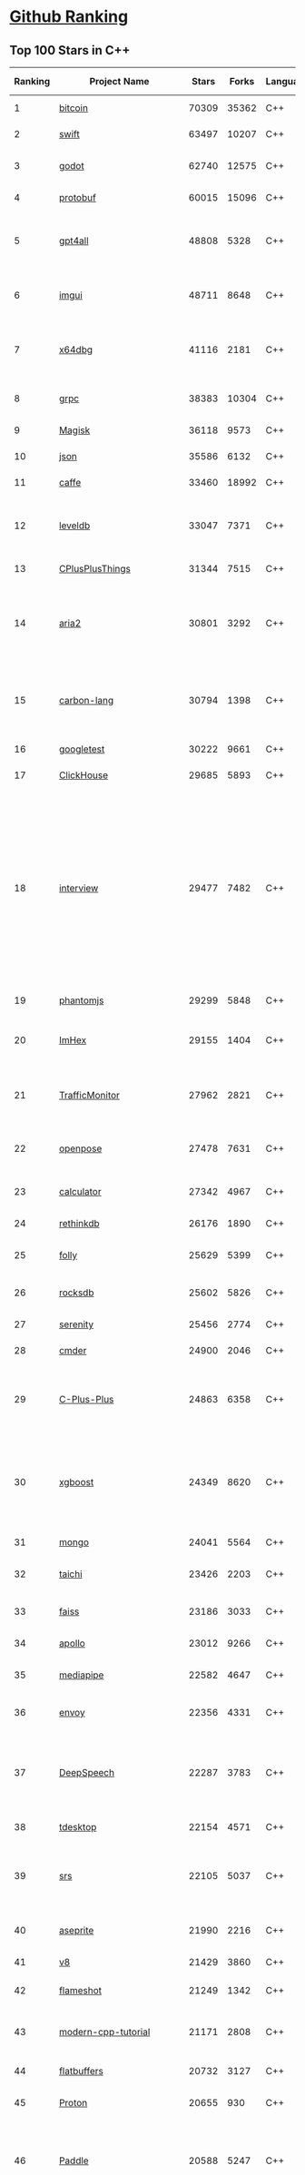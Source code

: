 [Github Ranking](../README.md)
==========

## Top 100 Stars in C\+\+

| Ranking | Project Name | Stars | Forks | Language | Open Issues | Description | Last Commit |
| ------- | ------------ | ----- | ----- | -------- | ----------- | ----------- | ----------- |
| 1 | [bitcoin](https://github.com/bitcoin/bitcoin) | 70309 | 35362 | C++ | 350 | Bitcoin Core integration/staging tree | 2023-07-12T01:45:54Z |
| 2 | [swift](https://github.com/apple/swift) | 63497 | 10207 | C++ | 5856 | The Swift Programming Language | 2023-07-12T02:09:40Z |
| 3 | [godot](https://github.com/godotengine/godot) | 62740 | 12575 | C++ | 8028 | Godot Engine – Multi-platform 2D and 3D game engine | 2023-07-12T01:20:29Z |
| 4 | [protobuf](https://github.com/protocolbuffers/protobuf) | 60015 | 15096 | C++ | 706 | Protocol Buffers - Google's data interchange format | 2023-07-12T02:49:46Z |
| 5 | [gpt4all](https://github.com/nomic-ai/gpt4all) | 48808 | 5328 | C++ | 415 | gpt4all: an ecosystem of open-source chatbots trained on a massive collections of clean assistant data including code, stories and dialogue | 2023-07-11T23:43:17Z |
| 6 | [imgui](https://github.com/ocornut/imgui) | 48711 | 8648 | C++ | 730 | Dear ImGui: Bloat-free Graphical User interface for C++ with minimal dependencies | 2023-07-12T00:19:14Z |
| 7 | [x64dbg](https://github.com/x64dbg/x64dbg) | 41116 | 2181 | C++ | 545 | An open-source user mode debugger for Windows. Optimized for reverse engineering and malware analysis. | 2023-07-08T12:46:53Z |
| 8 | [grpc](https://github.com/grpc/grpc) | 38383 | 10304 | C++ | 595 | The C based gRPC (C++, Python, Ruby, Objective-C, PHP, C#) | 2023-07-12T02:13:16Z |
| 9 | [Magisk](https://github.com/topjohnwu/Magisk) | 36118 | 9573 | C++ | 13 | The Magic Mask for Android | 2023-07-11T09:59:52Z |
| 10 | [json](https://github.com/nlohmann/json) | 35586 | 6132 | C++ | 65 | JSON for Modern C++ | 2023-07-03T20:19:36Z |
| 11 | [caffe](https://github.com/BVLC/caffe) | 33460 | 18992 | C++ | 895 | Caffe: a fast open framework for deep learning. | 2023-03-22T00:02:19Z |
| 12 | [leveldb](https://github.com/google/leveldb) | 33047 | 7371 | C++ | 199 | LevelDB is a fast key-value storage library written at Google that provides an ordered mapping from string keys to string values. | 2023-07-10T06:55:14Z |
| 13 | [CPlusPlusThings](https://github.com/Light-City/CPlusPlusThings) | 31344 | 7515 | C++ | 3 | C++那些事 | 2023-07-01T03:28:16Z |
| 14 | [aria2](https://github.com/aria2/aria2) | 30801 | 3292 | C++ | 967 | aria2 is a lightweight multi-protocol & multi-source, cross platform download utility operated in command-line. It supports HTTP/HTTPS, FTP, SFTP, BitTorrent and Metalink. | 2023-06-20T12:30:52Z |
| 15 | [carbon-lang](https://github.com/carbon-language/carbon-lang) | 30794 | 1398 | C++ | 128 | Carbon Language's main repository: documents, design, implementation, and related tools. (NOTE: Carbon Language is experimental; see README) | 2023-07-12T02:10:56Z |
| 16 | [googletest](https://github.com/google/googletest) | 30222 | 9661 | C++ | 246 | GoogleTest - Google Testing and Mocking Framework | 2023-07-11T18:38:14Z |
| 17 | [ClickHouse](https://github.com/ClickHouse/ClickHouse) | 29685 | 5893 | C++ | 3029 | ClickHouse® is a free analytics DBMS for big data | 2023-07-12T02:35:11Z |
| 18 | [interview](https://github.com/huihut/interview) | 29477 | 7482 | C++ | 15 | 📚 C/C++ 技术面试基础知识总结，包括语言、程序库、数据结构、算法、系统、网络、链接装载库等知识及面试经验、招聘、内推等信息。This repository is a summary of the basic knowledge of recruiting job seekers and beginners in the direction of C/C++ technology, including language, program library, data structure, algorithm, system, network, link loading library, interview experience, recruitment, recommendation, etc. | 2023-06-20T13:46:12Z |
| 19 | [phantomjs](https://github.com/ariya/phantomjs) | 29299 | 5848 | C++ | 14 | Scriptable Headless Browser | 2022-11-26T19:43:12Z |
| 20 | [ImHex](https://github.com/WerWolv/ImHex) | 29155 | 1404 | C++ | 131 | 🔍 A Hex Editor for Reverse Engineers, Programmers and people who value their retinas when working at 3 AM. | 2023-07-11T07:21:18Z |
| 21 | [TrafficMonitor](https://github.com/zhongyang219/TrafficMonitor) | 27962 | 2821 | C++ | 868 | 这是一个用于显示当前网速、CPU及内存利用率的桌面悬浮窗软件，并支持任务栏显示，支持更换皮肤。 | 2023-05-13T08:36:24Z |
| 22 | [openpose](https://github.com/CMU-Perceptual-Computing-Lab/openpose) | 27478 | 7631 | C++ | 242 | OpenPose: Real-time multi-person keypoint detection library for body, face, hands, and foot estimation | 2023-06-22T02:27:03Z |
| 23 | [calculator](https://github.com/microsoft/calculator) | 27342 | 4967 | C++ | 281 | Windows Calculator: A simple yet powerful calculator that ships with Windows | 2023-06-15T11:43:56Z |
| 24 | [rethinkdb](https://github.com/rethinkdb/rethinkdb) | 26176 | 1890 | C++ | 1338 | The open-source database for the realtime web. | 2023-06-14T01:36:18Z |
| 25 | [folly](https://github.com/facebook/folly) | 25629 | 5399 | C++ | 335 | An open-source C++ library developed and used at Facebook. | 2023-07-11T23:59:17Z |
| 26 | [rocksdb](https://github.com/facebook/rocksdb) | 25602 | 5826 | C++ | 538 | A library that provides an embeddable, persistent key-value store for fast storage. | 2023-07-12T02:04:23Z |
| 27 | [serenity](https://github.com/SerenityOS/serenity) | 25456 | 2774 | C++ | 623 | The Serenity Operating System 🐞 | 2023-07-12T02:15:13Z |
| 28 | [cmder](https://github.com/cmderdev/cmder) | 24900 | 2046 | C++ | 35 | Lovely console emulator package for Windows | 2023-07-11T13:40:57Z |
| 29 | [C-Plus-Plus](https://github.com/TheAlgorithms/C-Plus-Plus) | 24863 | 6358 | C++ | 11 | Collection of various algorithms in mathematics, machine learning, computer science and physics implemented in C++ for educational purposes. | 2023-07-10T14:09:14Z |
| 30 | [xgboost](https://github.com/dmlc/xgboost) | 24349 | 8620 | C++ | 327 | Scalable, Portable and Distributed Gradient Boosting (GBDT, GBRT or GBM) Library,  for Python, R, Java, Scala, C++ and more. Runs on single machine, Hadoop, Spark, Dask, Flink and DataFlow | 2023-07-12T02:18:43Z |
| 31 | [mongo](https://github.com/mongodb/mongo) | 24041 | 5564 | C++ | 0 | The MongoDB Database | 2023-07-12T02:51:39Z |
| 32 | [taichi](https://github.com/taichi-dev/taichi) | 23426 | 2203 | C++ | 678 | Productive & portable high-performance programming in Python. | 2023-07-12T02:28:46Z |
| 33 | [faiss](https://github.com/facebookresearch/faiss) | 23186 | 3033 | C++ | 303 | A library for efficient similarity search and clustering of dense vectors. | 2023-07-10T22:33:10Z |
| 34 | [apollo](https://github.com/ApolloAuto/apollo) | 23012 | 9266 | C++ | 546 | An open autonomous driving platform | 2023-07-11T19:24:25Z |
| 35 | [mediapipe](https://github.com/google/mediapipe) | 22582 | 4647 | C++ | 150 | Cross-platform, customizable ML solutions for live and streaming media. | 2023-07-12T00:52:11Z |
| 36 | [envoy](https://github.com/envoyproxy/envoy) | 22356 | 4331 | C++ | 1361 | Cloud-native high-performance edge/middle/service proxy | 2023-07-12T02:29:50Z |
| 37 | [DeepSpeech](https://github.com/mozilla/DeepSpeech) | 22287 | 3783 | C++ | 110 | DeepSpeech is an open source embedded (offline, on-device) speech-to-text engine which can run in real time on devices ranging from a Raspberry Pi 4 to high power GPU servers. | 2023-06-09T08:04:27Z |
| 38 | [tdesktop](https://github.com/telegramdesktop/tdesktop) | 22154 | 4571 | C++ | 790 | Telegram Desktop messaging app | 2023-07-10T05:56:37Z |
| 39 | [srs](https://github.com/ossrs/srs) | 22105 | 5037 | C++ | 196 | SRS is a simple, high-efficiency, real-time video server supporting RTMP, WebRTC, HLS, HTTP-FLV, SRT, MPEG-DASH, and GB28181. | 2023-07-10T23:03:30Z |
| 40 | [aseprite](https://github.com/aseprite/aseprite) | 21990 | 2216 | C++ | 1380 | Animated sprite editor & pixel art tool (Windows, macOS, Linux) | 2023-07-11T17:02:48Z |
| 41 | [v8](https://github.com/v8/v8) | 21429 | 3860 | C++ | 0 | The official mirror of the V8 Git repository | 2023-06-25T20:55:58Z |
| 42 | [flameshot](https://github.com/flameshot-org/flameshot) | 21249 | 1342 | C++ | 438 | Powerful yet simple to use screenshot software :desktop_computer: :camera_flash: | 2023-07-10T19:38:58Z |
| 43 | [modern-cpp-tutorial](https://github.com/changkun/modern-cpp-tutorial) | 21171 | 2808 | C++ | 5 | 📚 Modern C++ Tutorial: C++11/14/17/20 On the Fly \| https://changkun.de/modern-cpp/ | 2023-05-07T07:19:09Z |
| 44 | [flatbuffers](https://github.com/google/flatbuffers) | 20732 | 3127 | C++ | 120 | FlatBuffers: Memory Efficient Serialization Library | 2023-07-10T15:48:17Z |
| 45 | [Proton](https://github.com/ValveSoftware/Proton) | 20655 | 930 | C++ | 3835 | Compatibility tool for Steam Play based on Wine and additional components | 2023-07-11T19:53:26Z |
| 46 | [Paddle](https://github.com/PaddlePaddle/Paddle) | 20588 | 5247 | C++ | 1034 | PArallel Distributed Deep LEarning: Machine Learning Framework from Industrial Practice （『飞桨』核心框架，深度学习&机器学习高性能单机、分布式训练和跨平台部署） | 2023-07-12T02:59:34Z |
| 47 | [mxnet](https://github.com/apache/mxnet) | 20478 | 6880 | C++ | 1797 | Lightweight, Portable, Flexible Distributed/Mobile Deep Learning with Dynamic, Mutation-aware Dataflow Dep Scheduler; for Python, R, Julia, Scala, Go, Javascript and more | 2023-06-23T19:06:24Z |
| 48 | [solidity](https://github.com/ethereum/solidity) | 20452 | 5314 | C++ | 385 | Solidity, the Smart Contract Programming Language | 2023-07-11T21:39:25Z |
| 49 | [dragonfly](https://github.com/dragonflydb/dragonfly) | 20364 | 727 | C++ | 113 | A modern replacement for Redis and Memcached | 2023-07-11T10:32:11Z |
| 50 | [spdlog](https://github.com/gabime/spdlog) | 19072 | 3878 | C++ | 28 | Fast C++ logging library. | 2023-07-11T13:56:34Z |
| 51 | [cocos2d-x](https://github.com/cocos2d/cocos2d-x) | 17234 | 7090 | C++ | 1400 | Cocos2d-x is a suite of open-source, cross-platform, game-development tools utilized by millions of developers across the globe. Its core has evolved to serve as the foundation for Cocos Creator 1.x & 2.x. | 2023-07-05T01:52:47Z |
| 52 | [simdjson](https://github.com/simdjson/simdjson) | 17065 | 921 | C++ | 121 | Parsing gigabytes of JSON per second  | 2023-07-08T20:56:48Z |
| 53 | [mars](https://github.com/Tencent/mars) | 16828 | 3597 | C++ | 393 | Mars is a cross-platform network component  developed by WeChat. | 2023-07-12T02:11:28Z |
| 54 | [Karabiner-Elements](https://github.com/pqrs-org/Karabiner-Elements) | 16700 | 825 | C++ | 863 | Karabiner-Elements is a powerful utility for keyboard customization on macOS Sierra (10.12) or later. | 2023-07-06T00:22:30Z |
| 55 | [CnC_Remastered_Collection](https://github.com/electronicarts/CnC_Remastered_Collection) | 16594 | 4345 | C++ | 74 | None | 2022-12-08T11:20:03Z |
| 56 | [keepassxc](https://github.com/keepassxreboot/keepassxc) | 16399 | 1251 | C++ | 628 | KeePassXC is a cross-platform community-driven port of the Windows application “Keepass Password Safe”. | 2023-07-11T11:38:45Z |
| 57 | [yoga](https://github.com/facebook/yoga) | 16297 | 1390 | C++ | 89 | Yoga is a cross-platform layout engine which implements Flexbox. Follow https://twitter.com/yogalayout for updates. | 2023-07-12T02:33:23Z |
| 58 | [xbmc](https://github.com/xbmc/xbmc) | 15998 | 6177 | C++ | 602 | Kodi is an award-winning free and open source home theater/media center software and entertainment hub for digital media. With its beautiful interface and powerful skinning engine, it's available for Android, BSD, Linux, macOS, iOS, tvOS and Windows. | 2023-07-12T01:42:42Z |
| 59 | [3d-game-shaders-for-beginners](https://github.com/lettier/3d-game-shaders-for-beginners) | 15725 | 1260 | C++ | 17 | 🎮 A step-by-step guide to implementing SSAO, depth of field, lighting, normal mapping, and more for your 3D game. | 2023-06-25T21:58:57Z |
| 60 | [react-native-windows](https://github.com/microsoft/react-native-windows) | 15512 | 1134 | C++ | 783 | A framework for building native Windows apps with React. | 2023-07-12T01:18:31Z |
| 61 | [libphonenumber](https://github.com/google/libphonenumber) | 15153 | 1984 | C++ | 0 | Google's common Java, C++ and JavaScript library for parsing, formatting, and validating international phone numbers. | 2023-07-07T06:58:48Z |
| 62 | [Arduino](https://github.com/esp8266/Arduino) | 15152 | 13403 | C++ | 275 | ESP8266 core for Arduino | 2023-07-09T23:04:53Z |
| 63 | [LightGBM](https://github.com/microsoft/LightGBM) | 15147 | 3750 | C++ | 262 | A fast, distributed, high performance gradient boosting (GBT, GBDT, GBRT, GBM or MART) framework based on decision tree algorithms, used for ranking, classification and many other machine learning tasks. | 2023-07-12T02:08:41Z |
| 64 | [Marlin](https://github.com/MarlinFirmware/Marlin) | 15030 | 18434 | C++ | 651 | Marlin is an optimized firmware for RepRap 3D printers based on the Arduino platform. Many commercial 3D printers come with Marlin installed. Check with your vendor if you need source code for your specific machine. | 2023-07-12T01:15:43Z |
| 65 | [AirSim](https://github.com/microsoft/AirSim) | 14724 | 4236 | C++ | 594 | Open source simulator for autonomous vehicles built on Unreal Engine / Unity, from Microsoft AI & Research | 2023-04-21T17:37:28Z |
| 66 | [FreeCAD](https://github.com/FreeCAD/FreeCAD) | 14437 | 3301 | C++ | 891 | This is the official source code of FreeCAD, a free and opensource multiplatform 3D parametric modeler. | 2023-07-11T20:22:53Z |
| 67 | [dogecoin](https://github.com/dogecoin/dogecoin) | 14308 | 2778 | C++ | 146 | very currency | 2023-07-11T03:19:14Z |
| 68 | [incubator-weex](https://github.com/apache/incubator-weex) | 13838 | 1848 | C++ | 232 | Apache Weex (Incubating) | 2021-05-31T09:47:25Z |
| 69 | [smartknob](https://github.com/scottbez1/smartknob) | 13786 | 821 | C++ | 36 | Haptic input knob with software-defined endstops and virtual detents | 2023-07-10T07:38:34Z |
| 70 | [BackgroundMusic](https://github.com/kyleneideck/BackgroundMusic) | 13777 | 635 | C++ | 434 | Background Music, a macOS audio utility: automatically pause your music, set individual apps' volumes and record system audio. | 2022-11-27T05:01:20Z |
| 71 | [USTC-Course](https://github.com/USTC-Resource/USTC-Course) | 13665 | 3476 | C++ | 0 | :heart:中国科学技术大学课程资源 | 2022-07-04T13:12:06Z |
| 72 | [Sourcetrail](https://github.com/CoatiSoftware/Sourcetrail) | 13519 | 1220 | C++ | 356 | Sourcetrail - free and open-source interactive source explorer | 2021-12-13T18:24:17Z |
| 73 | [bgfx](https://github.com/bkaradzic/bgfx) | 13191 | 1830 | C++ | 271 | Cross-platform, graphics API agnostic, "Bring Your Own Engine/Framework" style rendering library. | 2023-07-09T15:11:40Z |
| 74 | [pybind11](https://github.com/pybind/pybind11) | 13140 | 1878 | C++ | 459 | Seamless operability between C++11 and Python | 2023-07-12T02:58:44Z |
| 75 | [skyline](https://github.com/skyline-emu/skyline) | 13111 | 1733 | C++ | 23 | Run Nintendo Switch homebrew & games on your Android device! | 2023-05-13T10:53:07Z |
| 76 | [IoT-For-Beginners](https://github.com/microsoft/IoT-For-Beginners) | 13095 | 1924 | C++ | 33 | 12 Weeks, 24 Lessons, IoT for All! | 2023-07-11T11:42:03Z |
| 77 | [arangodb](https://github.com/arangodb/arangodb) | 13031 | 820 | C++ | 701 | 🥑 ArangoDB is a native multi-model database with flexible data models for documents, graphs, and key-values. Build high performance applications using a convenient SQL-like query language or JavaScript extensions. | 2023-07-11T23:18:02Z |
| 78 | [codon](https://github.com/exaloop/codon) | 12995 | 471 | C++ | 152 | A high-performance, zero-overhead, extensible Python compiler using LLVM | 2023-07-05T20:10:20Z |
| 79 | [foundationdb](https://github.com/apple/foundationdb) | 12981 | 1258 | C++ | 708 | FoundationDB - the open source, distributed, transactional key-value store | 2023-07-11T23:12:13Z |
| 80 | [guetzli](https://github.com/google/guetzli) | 12814 | 1027 | C++ | 105 | Perceptual JPEG encoder | 2023-04-22T19:41:10Z |
| 81 | [rpcs3](https://github.com/RPCS3/rpcs3) | 12812 | 1769 | C++ | 851 | PS3 emulator/debugger | 2023-07-12T02:31:06Z |
| 82 | [polybar](https://github.com/polybar/polybar) | 12690 | 620 | C++ | 136 | A fast and easy-to-use status bar | 2023-07-06T07:46:34Z |
| 83 | [abseil-cpp](https://github.com/abseil/abseil-cpp) | 12459 | 2332 | C++ | 133 | Abseil Common Libraries (C++) | 2023-07-11T20:37:54Z |
| 84 | [btop](https://github.com/aristocratos/btop) | 12294 | 399 | C++ | 161 | A monitor of resources | 2023-07-05T11:23:29Z |
| 85 | [Atmosphere](https://github.com/Atmosphere-NX/Atmosphere) | 12166 | 1094 | C++ | 36 | Atmosphère is a work-in-progress customized firmware for the Nintendo Switch. | 2023-06-26T05:06:57Z |
| 86 | [ceph](https://github.com/ceph/ceph) | 12099 | 5511 | C++ | 0 | Ceph is a distributed object, block, and file storage platform  | 2023-07-12T02:36:54Z |
| 87 | [OpenRCT2](https://github.com/OpenRCT2/OpenRCT2) | 12021 | 1418 | C++ | 1450 | An open source re-implementation of RollerCoaster Tycoon 2 🎢 | 2023-07-11T22:12:20Z |
| 88 | [WLED](https://github.com/Aircoookie/WLED) | 11879 | 2407 | C++ | 275 | Control WS2812B and many more types of digital RGB LEDs with an ESP8266 or ESP32 over WiFi! | 2023-07-11T21:30:29Z |
| 89 | [watchman](https://github.com/facebook/watchman) | 11820 | 974 | C++ | 154 | Watches files and records, or triggers actions, when they change.  | 2023-07-12T02:29:01Z |
| 90 | [upx](https://github.com/upx/upx) | 11750 | 1193 | C++ | 28 | UPX - the Ultimate Packer for eXecutables | 2023-07-11T00:36:00Z |
| 91 | [mosh](https://github.com/mobile-shell/mosh) | 11745 | 726 | C++ | 145 | Mobile Shell | 2023-05-19T20:18:12Z |
| 92 | [libfacedetection](https://github.com/ShiqiYu/libfacedetection) | 11640 | 3008 | C++ | 47 | An open source library for face detection in images. The face detection speed can reach 1000FPS.  | 2023-06-04T07:47:34Z |
| 93 | [ZeroTierOne](https://github.com/zerotier/ZeroTierOne) | 11587 | 1449 | C++ | 194 | A Smart Ethernet Switch for Earth | 2023-07-11T18:23:51Z |
| 94 | [annoy](https://github.com/spotify/annoy) | 11585 | 1109 | C++ | 49 | Approximate Nearest Neighbors in C++/Python optimized for memory usage and loading/saving to disk | 2023-06-14T16:32:11Z |
| 95 | [eos](https://github.com/EOSIO/eos) | 11322 | 3702 | C++ | 305 | An open source smart contract platform  | 2022-07-27T00:17:50Z |
| 96 | [turicreate](https://github.com/apple/turicreate) | 11046 | 1157 | C++ | 497 | Turi Create simplifies the development of custom machine learning models. | 2023-05-27T00:04:03Z |
| 97 | [workflow](https://github.com/sogou/workflow) | 10985 | 2127 | C++ | 17 | C++ Parallel Computing and Asynchronous Networking Engine | 2023-07-06T09:35:29Z |
| 98 | [duckdb](https://github.com/duckdb/duckdb) | 10973 | 1017 | C++ | 554 | DuckDB is an in-process SQL OLAP Database Management System | 2023-07-11T13:25:00Z |
| 99 | [bullet3](https://github.com/bulletphysics/bullet3) | 10848 | 2746 | C++ | 116 | Bullet Physics SDK: real-time collision detection and multi-physics simulation for VR, games, visual effects, robotics, machine learning etc. | 2023-07-06T14:05:52Z |
| 100 | [openalpr](https://github.com/openalpr/openalpr) | 10714 | 2489 | C++ | 486 | Automatic License Plate Recognition library | 2023-05-25T21:20:55Z |

